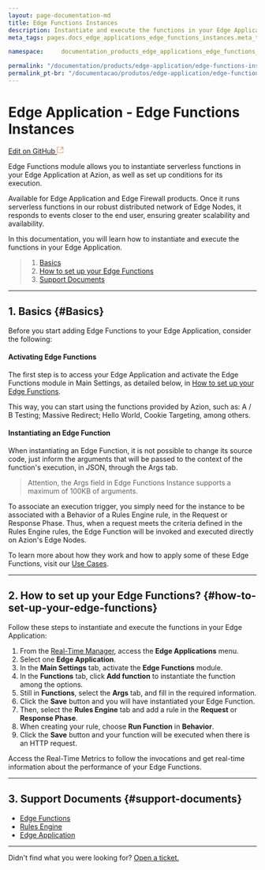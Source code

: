 ```yaml
---
layout: page-documentation-md
title: Edge Functions Instances
description: Instantiate and execute the functions in your Edge Application.
meta_tags: pages.docs_edge_applications_edge_functions_instances.meta_tags

namespace:     documentation_products_edge_applications_edge_functions_instances

permalink: "/documentation/products/edge-application/edge-functions-instances/"
permalink_pt-br: "/documentacao/produtos/edge-application/edge-functions-instances/"
---
```

# Edge **Application - Edge Functions Instances**

[Edit on GitHub <svg width="14" height="14" xmlns="http://www.w3.org/2000/svg"><g fill="none" stroke="#F3652B"><path d="M4.81.71H.672v11.43H12.1V8.001" stroke-width=".8"/><path d="M6.87.786h5.155V5.94M6.31 6.5L12.026.786"/></g></svg>](https://github.com/aziontech/docs_en/edit/master/edge-application/edge-functions-instances/2021-01-14-index.md)

Edge Functions module allows you to instantiate serverless functions in your Edge Application at Azion, as well as set up conditions for its execution. 

Available for Edge Application and Edge Firewall products. Once it runs serverless functions in our robust distributed network of Edge Nodes, it responds to events closer to the end user, ensuring greater scalability and availability.

In this documentation, you will learn how to instantiate and execute the functions in your Edge Application.

> 1. [Basics](#Basics)
> 2. [How to set up your Edge Functions](#how-to-set-up-your-edge-functions)
> 3. [Support Documents](#support-documents)

---

## 1. Basics {#Basics}

Before you start adding Edge Functions to your Edge Application, consider the following:

#### Activating Edge Functions

The first step is to access your Edge Application and activate the Edge Functions module in Main Settings, as detailed below, in [How to set up your Edge Functions](#how-to-set-up-your-edge-functions).

This way, you can start using the functions provided by Azion, such as: A / B Testing; Massive Redirect; Hello World, Cookie Targeting, among others.

#### Instantiating an Edge Function

When instantiating an Edge Function, it is not possible to change its source code, just inform the arguments that will be passed to the context of the function's execution, in JSON, through the Args tab.

> Attention, the Args field in Edge Functions Instance supports a maximum of 100KB of arguments.

To associate an execution trigger, you simply need for the instance to be associated with a Behavior of a Rules Engine rule, in the Request or Response Phase. Thus, when a request meets the criteria defined in the Rules Engine rules, the Edge Function will be invoked and executed directly on Azion's Edge Nodes.

To learn more about how they work and how to apply some of these Edge Functions, visit our [Use Cases](https://www.azion.com/en/documentation/use-cases/).

---

## 2. How to set up your Edge Functions? {#how-to-set-up-your-edge-functions}

Follow these steps to instantiate and execute the functions in your Edge Application:

1. From the [Real-Time Manager](#https://manager.azion.com/), access the **Edge Applications** menu.
2. Select one **Edge Application**.
3. In the **Main Settings** tab, activate the **Edge Functions** module.
4. In the **Functions** tab, click **Add function** to instantiate the function among the options.
5. Still in **Functions**, select the **Args** tab, and fill in the required information.
6. Click the **Save** button and you will have instantiated your Edge Function.
7. Then, select the **Rules Engine** tab and add a rule in the **Request** or **Response Phase**.
8. When creating your rule, choose **Run Function** in **Behavior**.
9. Click the **Save** button and your function will be executed when there is an HTTP request.

Access the Real-Time Metrics to follow the invocations and get real-time information about the performance of your Edge Functions.

---

## 3. Support Documents {#support-documents}

- [Edge Functions](https://www.azion.com/en/documentation/products/edge-functions/)
- [Rules Engine](https://www.azion.com/en/documentation/products/edge-application/rules-engine/)
- [Edge Application](https://www.azion.com/en/documentation/products/edge-application/)

---

Didn't find what you were looking for? [Open a ticket.](https://tickets.azion.com/)
